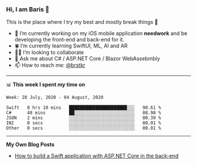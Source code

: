 ### Hi, I am Baris 👋

This is the place where I try my best and mostly break things :rofl:


- 🔭  I’m currently working on my iOS mobile application **needwork** and be developing the front-end and back-end for it.
- 🍀  I’m currently learning SwiftUI, ML, AI and AR
- ✌🏻  I’m looking to collaborate
- 💬  Ask me about C# / ASP.NET Core / Blazor WebAssebmbly
- 📫  How to reach me: [@brstkr](https://brstkr.com/contact.html)

---------

📊 **This week I spent my time on**
<!--START_SECTION:waka-->
```text
Week: 28 July, 2020 - 04 August, 2020

Swift   8 hrs 10 mins   ██████████████████████░░░   90.61 % 
C#      48 mins         ██░░░░░░░░░░░░░░░░░░░░░░░   08.98 % 
JSON    2 mins          ░░░░░░░░░░░░░░░░░░░░░░░░░   00.39 % 
INI     0 secs          ░░░░░░░░░░░░░░░░░░░░░░░░░   00.01 % 
Other   0 secs          ░░░░░░░░░░░░░░░░░░░░░░░░░   00.01 %
```
<!--END_SECTION:waka-->

---------

**My Own Blog Posts**
 - [How to build a Swift application with ASP.NET Core in the back-end](https://medium.com/@brstkr3/how-to-connect-your-swift-application-to-an-asp-net-core-back-end-cc0ab9a4fba8)
